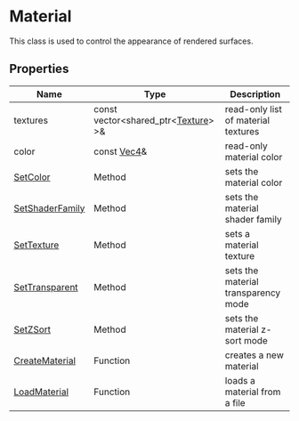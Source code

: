 # Material

This class is used to control the appearance of rendered surfaces.

## Properties

| Name | Type | Description |
|---|---|---|
| textures | const vector<shared_ptr<[Texture](Texture.md)> >& | read-only list of material textures |
| color | const [Vec4](Vec4)& | read-only material color |
| [SetColor](Material_SetColor.md) | Method | sets the material color |
| [SetShaderFamily](Material_SetShaderFamily.md) | Method | sets the material shader family |
| [SetTexture](Material_SetTexture.md) | Method | sets a material texture |
| [SetTransparent](Material_SetTransparent.md) | Method | sets the material transparency mode |
| [SetZSort](Material_SetZSort.md) | Method | sets the material z-sort mode |
| [CreateMaterial](CreateMaterial.md) | Function | creates a new material |
| [LoadMaterial](LoadMaterial.md) | Function | loads a material from a file |
